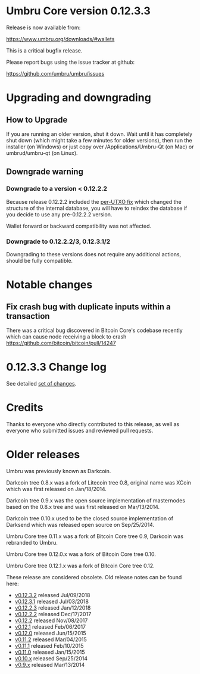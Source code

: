 Umbru Core version 0.12.3.3
==========================

Release is now available from:

  <https://www.umbru.org/downloads/#wallets>

This is a critical bugfix release.

Please report bugs using the issue tracker at github:

  <https://github.com/umbru/umbru/issues>


Upgrading and downgrading
=========================

How to Upgrade
--------------

If you are running an older version, shut it down. Wait until it has completely
shut down (which might take a few minutes for older versions), then run the
installer (on Windows) or just copy over /Applications/Umbru-Qt (on Mac) or
umbrud/umbru-qt (on Linux).

Downgrade warning
-----------------

### Downgrade to a version < 0.12.2.2

Because release 0.12.2.2 included the [per-UTXO fix](release-notes/umbru/release-notes-0.12.2.2.md#per-utxo-fix)
which changed the structure of the internal database, you will have to reindex
the database if you decide to use any pre-0.12.2.2 version.

Wallet forward or backward compatibility was not affected.

### Downgrade to 0.12.2.2/3, 0.12.3.1/2

Downgrading to these versions does not require any additional actions, should be
fully compatible.


Notable changes
===============

Fix crash bug with duplicate inputs within a transaction
--------------------------------------------------------

There was a critical bug discovered in Bitcoin Core's codebase recently which
can cause node receiving a block to crash https://github.com/bitcoin/bitcoin/pull/14247

0.12.3.3 Change log
===================

See detailed [set of changes](https://github.com/umbru/umbru/compare/v0.12.3.2...umbru:v0.12.3.3).

Credits
=======

Thanks to everyone who directly contributed to this release,
as well as everyone who submitted issues and reviewed pull requests.


Older releases
==============

Umbru was previously known as Darkcoin.

Darkcoin tree 0.8.x was a fork of Litecoin tree 0.8, original name was XCoin
which was first released on Jan/18/2014.

Darkcoin tree 0.9.x was the open source implementation of masternodes based on
the 0.8.x tree and was first released on Mar/13/2014.

Darkcoin tree 0.10.x used to be the closed source implementation of Darksend
which was released open source on Sep/25/2014.

Umbru Core tree 0.11.x was a fork of Bitcoin Core tree 0.9,
Darkcoin was rebranded to Umbru.

Umbru Core tree 0.12.0.x was a fork of Bitcoin Core tree 0.10.

Umbru Core tree 0.12.1.x was a fork of Bitcoin Core tree 0.12.

These release are considered obsolete. Old release notes can be found here:

- [v0.12.3.2](https://github.com/umbru/umbru/blob/master/doc/release-notes/umbru/release-notes-0.12.3.2.md) released Jul/09/2018
- [v0.12.3.1](https://github.com/umbru/umbru/blob/master/doc/release-notes/umbru/release-notes-0.12.3.1.md) released Jul/03/2018
- [v0.12.2.3](https://github.com/umbru/umbru/blob/master/doc/release-notes/umbru/release-notes-0.12.2.3.md) released Jan/12/2018
- [v0.12.2.2](https://github.com/umbru/umbru/blob/master/doc/release-notes/umbru/release-notes-0.12.2.2.md) released Dec/17/2017
- [v0.12.2](https://github.com/umbru/umbru/blob/master/doc/release-notes/umbru/release-notes-0.12.2.md) released Nov/08/2017
- [v0.12.1](https://github.com/umbru/umbru/blob/master/doc/release-notes/umbru/release-notes-0.12.1.md) released Feb/06/2017
- [v0.12.0](https://github.com/umbru/umbru/blob/master/doc/release-notes/umbru/release-notes-0.12.0.md) released Jun/15/2015
- [v0.11.2](https://github.com/umbru/umbru/blob/master/doc/release-notes/umbru/release-notes-0.11.2.md) released Mar/04/2015
- [v0.11.1](https://github.com/umbru/umbru/blob/master/doc/release-notes/umbru/release-notes-0.11.1.md) released Feb/10/2015
- [v0.11.0](https://github.com/umbru/umbru/blob/master/doc/release-notes/umbru/release-notes-0.11.0.md) released Jan/15/2015
- [v0.10.x](https://github.com/umbru/umbru/blob/master/doc/release-notes/umbru/release-notes-0.10.0.md) released Sep/25/2014
- [v0.9.x](https://github.com/umbru/umbru/blob/master/doc/release-notes/umbru/release-notes-0.9.0.md) released Mar/13/2014

